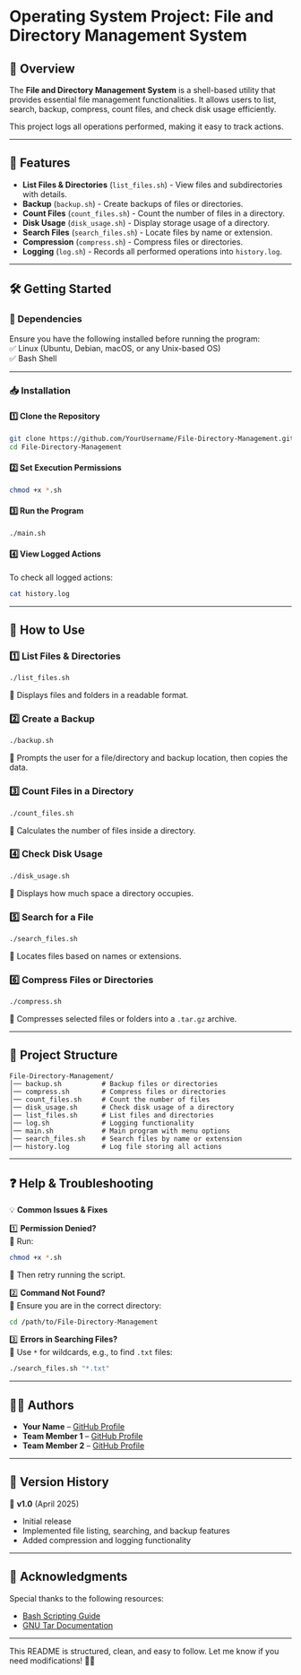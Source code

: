 # **Operating System Project: File and Directory Management System**  

## **📌 Overview**  
The **File and Directory Management System** is a shell-based utility that provides essential file management functionalities. It allows users to list, search, backup, compress, count files, and check disk usage efficiently.  

This project logs all operations performed, making it easy to track actions.  

---

## **📂 Features**  
- **List Files & Directories** (`list_files.sh`) - View files and subdirectories with details.  
- **Backup** (`backup.sh`) - Create backups of files or directories.  
- **Count Files** (`count_files.sh`) - Count the number of files in a directory.  
- **Disk Usage** (`disk_usage.sh`) - Display storage usage of a directory.  
- **Search Files** (`search_files.sh`) - Locate files by name or extension.  
- **Compression** (`compress.sh`) - Compress files or directories.  
- **Logging** (`log.sh`) - Records all performed operations into `history.log`.  

---

## **🛠 Getting Started**  

### **📌 Dependencies**  
Ensure you have the following installed before running the program:  
✅ Linux (Ubuntu, Debian, macOS, or any Unix-based OS)  
✅ Bash Shell  

---

### **📥 Installation**  

#### **1️⃣ Clone the Repository**  
```bash
git clone https://github.com/YourUsername/File-Directory-Management.git
cd File-Directory-Management
```

#### **2️⃣ Set Execution Permissions**  
```bash
chmod +x *.sh
```

#### **3️⃣ Run the Program**  
```bash
./main.sh
```

#### **4️⃣ View Logged Actions**  
To check all logged actions:  
```bash
cat history.log
```

---

## **🎯 How to Use**  

### **1️⃣ List Files & Directories**  
```bash
./list_files.sh
```
📝 Displays files and folders in a readable format.  

### **2️⃣ Create a Backup**  
```bash
./backup.sh
```
📝 Prompts the user for a file/directory and backup location, then copies the data.  

### **3️⃣ Count Files in a Directory**  
```bash
./count_files.sh
```
📝 Calculates the number of files inside a directory.  

### **4️⃣ Check Disk Usage**  
```bash
./disk_usage.sh
```
📝 Displays how much space a directory occupies.  

### **5️⃣ Search for a File**  
```bash
./search_files.sh
```
📝 Locates files based on names or extensions.  

### **6️⃣ Compress Files or Directories**  
```bash
./compress.sh
```
📝 Compresses selected files or folders into a `.tar.gz` archive.  

---

## **📁 Project Structure**  

```
File-Directory-Management/
│── backup.sh          # Backup files or directories  
│── compress.sh        # Compress files or directories  
│── count_files.sh     # Count the number of files  
│── disk_usage.sh      # Check disk usage of a directory  
│── list_files.sh      # List files and directories  
│── log.sh             # Logging functionality  
│── main.sh            # Main program with menu options  
│── search_files.sh    # Search files by name or extension  
│── history.log        # Log file storing all actions  
```

---

## **❓ Help & Troubleshooting**  

💡 **Common Issues & Fixes**  

1️⃣ **Permission Denied?**  
🔹 Run:  
```bash
chmod +x *.sh
```
🔹 Then retry running the script.  

2️⃣ **Command Not Found?**  
🔹 Ensure you are in the correct directory:  
```bash
cd /path/to/File-Directory-Management
```

3️⃣ **Errors in Searching Files?**  
🔹 Use `*` for wildcards, e.g., to find `.txt` files:  
```bash
./search_files.sh "*.txt"
```

---

## **👨‍💻 Authors**  

- **Your Name** – [GitHub Profile](https://github.com/YourUsername)  
- **Team Member 1** – [GitHub Profile](https://github.com/TeamMember1)  
- **Team Member 2** – [GitHub Profile](https://github.com/TeamMember2)  

---

## **📜 Version History**  

🔹 **v1.0** (April 2025)  
- Initial release  
- Implemented file listing, searching, and backup features  
- Added compression and logging functionality  

---

## **📌 Acknowledgments**  
Special thanks to the following resources:  
- [Bash Scripting Guide](https://tldp.org/LDP/abs/html/)  
- [GNU Tar Documentation](https://www.gnu.org/software/tar/manual/tar.html)  

---

This README is structured, clean, and easy to follow. Let me know if you need modifications! 🚀😃
